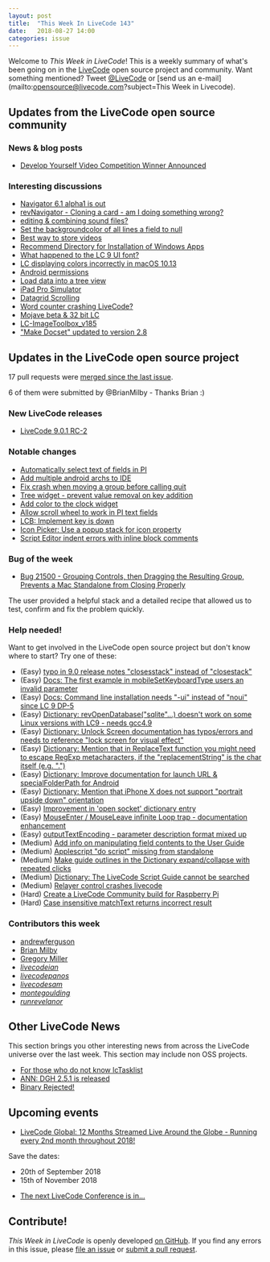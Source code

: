 ```yaml
---
layout: post
title:  "This Week In LiveCode 143"
date:   2018-08-27 14:00
categories: issue
---
```


Welcome to *This Week in LiveCode*!  This is a weekly summary of what's been
going on in the [LiveCode](https://livecode.com/) open source project and
community.  Want something mentioned?  Tweet
[@LiveCode](https://twitter.com/LiveCode) or
[send us an e-mail](mailto:opensource@livecode.com?subject=This Week in Livecode).

## Updates from the LiveCode open source community


### News & blog posts

- [Develop Yourself Video Competition Winner Announced](https://livecode.com/develop-yourself-video-competition-winner-announced/)



### Interesting discussions

- [Navigator 6.1 alpha1 is out](https://www.mail-archive.com/use-livecode@lists.runrev.com/msg97182.html)
- [revNavigator - Cloning a card - am I doing something wrong?](https://www.mail-archive.com/use-livecode@lists.runrev.com/msg97190.html)
- [editing & combining sound files?](https://www.mail-archive.com/use-livecode@lists.runrev.com/msg97250.html)
- [Set the backgroundcolor of all lines a field to null](https://www.mail-archive.com/use-livecode@lists.runrev.com/msg97252.html)
- [Best way to store videos](https://www.mail-archive.com/use-livecode@lists.runrev.com/msg97274.html)
- [Recommend Directory for Installation of Windows Apps](https://www.mail-archive.com/use-livecode@lists.runrev.com/msg97268.html)
- [What happened to the LC 9 UI font?](https://www.mail-archive.com/use-livecode@lists.runrev.com/msg97291.html)
- [LC displaying colors incorrectly in macOS 10.13](https://www.mail-archive.com/use-livecode@lists.runrev.com/msg97294.html)
- [Android permissions](https://www.mail-archive.com/use-livecode@lists.runrev.com/msg97311.html)
- [Load data into a tree view](https://www.mail-archive.com/use-livecode@lists.runrev.com/msg97314.html)
- [iPad Pro Simulator](https://www.mail-archive.com/use-livecode@lists.runrev.com/msg97336.html)
- [Datagrid Scrolling](https://www.mail-archive.com/use-livecode@lists.runrev.com/msg97343.html)
- [Word counter crashing LiveCode?](https://www.mail-archive.com/use-livecode@lists.runrev.com/msg97346.html)
- [Mojave beta & 32 bit LC](https://www.mail-archive.com/use-livecode@lists.runrev.com/msg97355.html)
- [LC-ImageToolbox_v185](https://www.mail-archive.com/use-livecode@lists.runrev.com/msg97382.html)
- ["Make Docset" updated to version 2.8](https://www.mail-archive.com/use-livecode@lists.runrev.com/msg97386.html)


## Updates in the LiveCode open source project

17 pull requests were [merged since the last issue](https://github.com/search?q=org%3Alivecode+is%3Apublic+is%3Apr+is%3Amerged+merged%3A2018-08-20..2018-08-26&type=Issues).

6 of them were submitted by @BrianMilby - Thanks Brian :)


### New LiveCode releases

- [LiveCode 9.0.1 RC-2](https://www.mail-archive.com/use-livecode@lists.runrev.com/msg97235.html)



### Notable changes

- [Automatically select text of fields in PI](https://github.com/livecode/livecode-ide/pull/1991)
- [Add multiple android archs to IDE](https://github.com/livecode/livecode-ide/pull/1990)
- [Fix crash when moving a group before calling quit](https://github.com/livecode/livecode/pull/6649)
- [Tree widget - prevent value removal on key addition](https://github.com/livecode/livecode/pull/6643)
- [Add color to the clock widget](https://github.com/livecode/livecode/pull/6638)
- [Allow scroll wheel to work in PI text fields](https://github.com/livecode/livecode-ide/pull/1989)
- [LCB: Implement key is down](https://github.com/livecode/livecode/pull/6537)
- [Icon Picker: Use a popup stack for icon property](https://github.com/livecode/livecode-ide/pull/1975)
- [Script Editor indent errors with inline block comments ](https://github.com/livecode/livecode-ide/pull/1971)


### Bug of the week

- [Bug 21500 - Grouping Controls, then Dragging the Resulting Group, Prevents a Mac Standalone from Closing Properly](http://quality.livecode.com/show_bug.cgi?id=21500)

The user provided a helpful stack and a detailed recipe that allowed us to test, confirm and fix the problem quickly.


### Help needed!

Want to get involved in the LiveCode open source project but don't know where
to start?  Try one of these:

- (Easy) [typo in 9.0 release notes "closesstack" instead of "closestack"](https://quality.livecode.com/show_bug.cgi?id=21529)
- (Easy) [Docs: The first example in mobileSetKeyboardType users an invalid parameter](https://quality.livecode.com/show_bug.cgi?id=21406)
- (Easy) [Docs: Command line installation needs "-ui" instead of "noui" since LC 9 DP-5](https://quality.livecode.com/show_bug.cgi?id=21340)
- (Easy) [Dictionary: revOpenDatabase("sqlite"...) doesn't work on some Linux versions with LC9 - needs gcc4.9](https://quality.livecode.com/show_bug.cgi?id=21270)
- (Easy) [Dictionary: Unlock Screen documentation has typos/errors and needs to reference "lock screen for visual effect"](https://quality.livecode.com/show_bug.cgi?id=21312)
- (Easy) [Dictionary: Mention that in ReplaceText function you might need to escape RegExp metacharacters, if the "replacementString" is the char itself (e.g. ".")](http://quality.livecode.com/show_bug.cgi?id=20943)
- (Easy) [Dictionary: Improve documentation for launch URL & specialFolderPath for Android](http://quality.livecode.com/show_bug.cgi?id=20722)
- (Easy) [Dictionary: Mention that iPhone X does not support "portrait upside down" orientation](http://quality.livecode.com/show_bug.cgi?id=20640)
- (Easy) [Improvement in 'open socket' dictionary entry](http://quality.livecode.com/show_bug.cgi?id=19597)
- (Easy) [MouseEnter / MouseLeave infinite Loop trap - documentation enhancement](http://quality.livecode.com/show_bug.cgi?id=20529)
- (Easy) [outputTextEncoding - parameter description format mixed up](http://quality.livecode.com/show_bug.cgi?id=19351)
- (Medium) [Add info on manipulating field contents to the User Guide](http://quality.livecode.com/show_bug.cgi?id=18990)
- (Medium) [Applescript "do script" missing from standalone](http://quality.livecode.com/show_bug.cgi?id=20993)
- (Medium) [Make guide outlines in the Dictionary expand/collapse with repeated clicks](http://quality.livecode.com/show_bug.cgi?id=18184)
- (Medium) [Dictionary: The LiveCode Script Guide cannot be searched](http://quality.livecode.com/show_bug.cgi?id=15957)
- (Medium) [Relayer control crashes livecode](https://quality.livecode.com/show_bug.cgi?id=21460)
- (Hard) [Create a LiveCode Community build for Raspberry Pi](http://forums.livecode.com/viewtopic.php?f=76&t=27912)
- (Hard) [Case insensitive matchText returns incorrect result](https://quality.livecode.com/show_bug.cgi?id=15312)


### Contributors this week

- [andrewferguson](https://github.com/andrewferguson)
- [Brian Milby](https://github.com/bwmilby)
- [Gregory Miller](https://github.com/madpink)
- *[livecodeian](https://github.com/livecodeian)*
- *[livecodepanos](https://github.com/livecodepanos)*
- *[livecodesam](https://github.com/livecodesam)*
- *[montegoulding](https://github.com/montegoulding)*
- *[runrevelanor](https://github.com/runrevelanor)*


## Other LiveCode News


This section brings you other interesting news from across the LiveCode universe over the last week. This section may include non OSS projects.

- [For those who do not know lcTasklist](https://www.mail-archive.com/use-livecode@lists.runrev.com/msg97183.html)
- [ANN: DGH 2.5.1 is released](https://www.mail-archive.com/use-livecode@lists.runrev.com/msg97223.html)
- [Binary Rejected!](https://www.mail-archive.com/use-livecode@lists.runrev.com/msg97286.html)

## Upcoming events

* [LiveCode Global: 12 Months Streamed Live Around the Globe - Running every 2nd month throughout 2018!](https://livecode.com/global/) 

Save the dates:

- 20th of September 2018
- 15th of November 2018

* [The next LiveCode Conference is in...](https://www.mail-archive.com/use-livecode@lists.runrev.com/msg94801.html)


## Contribute!

*This Week in LiveCode* is openly developed
[on GitHub](https://github.com/livecode/this-week-in-livecode).
If you find any errors in this issue, please
[file an issue](https://github.com/livecode/this-week-in-livecode/issues) or
[submit a pull request](https://github.com/livecode/this-week-in-livecode/pulls).
